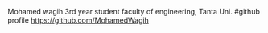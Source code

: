 Mohamed wagih
    3rd year student faculty of engineering, Tanta Uni.
#github profile
    https://github.com/MohamedWagih
